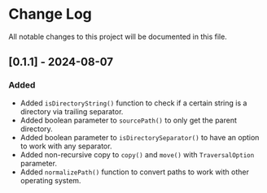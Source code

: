 # Change Log
All notable changes to this project will be documented in this file.

## [0.1.1] - 2024-08-07

### Added
- Added `isDirectoryString()` function to check if a certain string is a directory via trailing separator.
- Added boolean parameter to `sourcePath()` to only get the parent directory.
- Added boolean parameter to `isDirectorySeparator()` to have an option to work with any separator.
- Added non-recursive copy to `copy()` and `move()` with `TraversalOption` parameter.
- Added `normalizePath()` function to convert paths to work with other operating system.